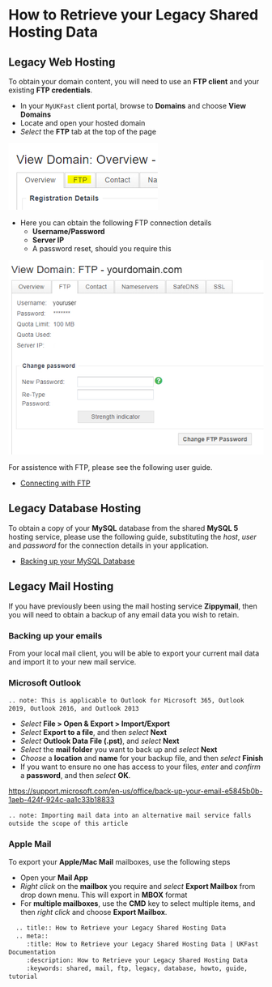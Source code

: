 # How to Retrieve your Legacy Shared Hosting Data

## Legacy Web Hosting

To obtain your domain content, you will need to use an **FTP client** and your existing **FTP credentials**.

- In your `MyUKFast` client portal, browse to **Domains** and choose **View Domains**
- Locate and open your hosted domain
- *Select* the **FTP** tab at the top of the page

![FTP Tab](files/hosting_ftp1.PNG)

- Here you can obtain the following FTP connection details
  - **Username/Password**
  - **Server IP**
  - A password reset, should you require this

![FTP Tab](files/hosting_ftp_credentials.jpg)

For assistence with FTP, please see the following user guide.

- [Connecting with FTP](/operatingsystems/windows/commonissues/copyfiletoserver.html#connecting-to-your-ftp-server)

## Legacy Database Hosting

To obtain a copy of your **MySQL** database from the shared **MySQL 5** hosting service, please use the following guide, substituting the *host*, *user* and *password* for the connection details in your application.

- [Backing up your MySQL Database](/operatingsystems/linux/mysql/backups.html#useful-options)


## Legacy Mail Hosting

If you have previously been using the mail hosting service **Zippymail**, then you will need to obtain a backup of any email data you wish to retain.

### Backing up your emails

From your local mail client, you will be able to export your current mail data and import it to your new mail service.

### Microsoft Outlook
```eval_rst
.. note: This is applicable to Outlook for Microsoft 365, Outlook 2019, Outlook 2016, and Outlook 2013
```
 - *Select* **File > Open & Export > Import/Export**
 - *Select* **Export to a file**, and then *select* **Next**
 - *Select* **Outlook Data File (.pst)**, and *select* **Next**
 - *Select* the **mail folder** you want to back up and *select* **Next**
 - *Choose* a **location** and **name** for your backup file, and then *select* **Finish**
 - If you want to ensure no one has access to your files, *enter* and *confirm* a **password**, and then *select* **OK**.
 
https://support.microsoft.com/en-us/office/back-up-your-email-e5845b0b-1aeb-424f-924c-aa1c33b18833

```eval_rst
.. note: Importing mail data into an alternative mail service falls outside the scope of this article
```

### Apple Mail

To export your **Apple/Mac Mail** mailboxes, use the following steps

- Open your **Mail App**
- *Right click* on the **mailbox** you require and *select* **Export Mailbox** from drop down menu. This will export in **MBOX** format
- For **multiple mailboxes**, use the **CMD** key to select multiple items, and then *right click* and choose **Export Mailbox**. 

```eval_rst
  .. title:: How to Retrieve your Legacy Shared Hosting Data
  .. meta::
     :title: How to Retrieve your Legacy Shared Hosting Data | UKFast Documentation
     :description: How to Retrieve your Legacy Shared Hosting Data
     :keywords: shared, mail, ftp, legacy, database, howto, guide, tutorial
```

